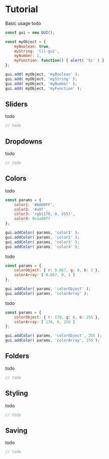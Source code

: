 # Tutorial

Basic usage todo

```js
const gui = new GUI();

const myObject = {
	myBoolean: true,
	myString: 'lil-gui',
	myNumber: 1,
	myFunction: function() { alert( 'hi' ) }
};

gui.add( myObject, 'myBoolean' );
gui.add( myObject, 'myString' );
gui.add( myObject, 'myNumber' );
gui.add( myObject, 'myFunction' );
```

## Sliders

todo

```js
// todo
```

## Dropdowns

todo

```js
// todo
```

## Colors

todo

```js
const params = {
	color1: '#AA00FF',
	color2: '#a0f',
	color3: 'rgb(170, 0, 255)',
	color4: 0xaa00ff
};

gui.addColor( params, 'color1' );
gui.addColor( params, 'color2' );
gui.addColor( params, 'color3' );
gui.addColor( params, 'color4' );
```

todo

```js
const params = {
	colorObject: { r: 0.667, g: 0, b: 1 },
	colorArray: [ 0.667, 0, 1 ]
};

gui.addColor( params, 'colorObject' );
gui.addColor( params, 'colorArray' );
```

todo

```js
const params = {
	colorObject: { r: 170, g: 0, b: 255 },
	colorArray: [ 170, 0, 255 ]
};

gui.addColor( params, 'colorObject', 255 );
gui.addColor( params, 'colorArray', 255 );
```

## Folders

todo

```js
// todo
```

## Styling

todo

```js
// todo
```

## Saving

todo

```js
// todo
```
